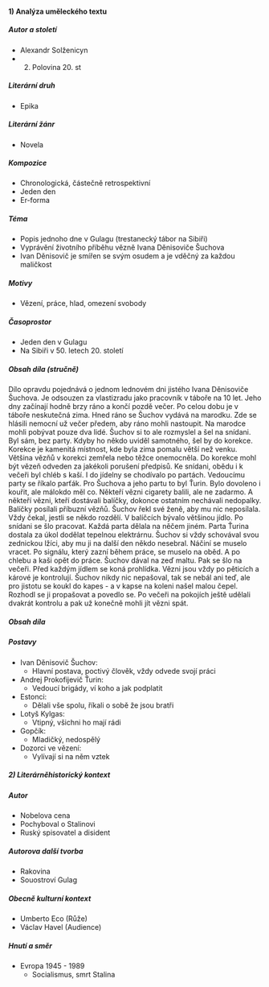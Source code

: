 #### 1) Analýza uměleckého textu
##### Autor a století
- Alexandr Solženicyn
- 2. Polovina 20. st
##### Literární druh
- Epika
##### Literární žánr
- Novela
##### Kompozice
- Chronologická, částečně retrospektivní
- Jeden den
- Er-forma
##### Téma
- Popis jednoho dne v Gulagu (trestanecký tábor na Sibiři)
- Vyprávění životního příběhu vězně Ivana Děnisoviče Šuchova
- Ivan Děnisovič je smířen se svým osudem a je vděčný za každou maličkost
##### Motivy
- Vězení, práce, hlad, omezení svobody
##### Časoprostor
- Jeden den v Gulagu
- Na Sibiři v 50. letech 20. století
##### Obsah díla (stručně)
Dílo opravdu pojednává o jednom lednovém dni jistého Ivana Děnisoviče Šuchova. Je odsouzen za
vlastizradu jako pracovník v táboře na 10 let.
Jeho dny začínají hodně brzy ráno a končí pozdě večer. Po celou dobu je v táboře neskutečná zima.
Hned ráno se Šuchov vydává na marodku. Zde se hlásili nemocní už večer předem, aby ráno mohli
nastoupit. Na marodce mohli pobývat pouze dva lidé. Šuchov si to ale rozmyslel a šel na snídani. Byl
sám, bez party. Kdyby ho někdo uviděl samotného, šel by do korekce. Korekce je kamenitá místnost,
kde byla zima pomalu větší než venku. Většina vězňů v korekci zemřela nebo těžce onemocněla. Do
korekce mohl být vězeň odveden za jakékoli porušení předpisů.
Ke snídani, obědu i k večeři byl chléb s kaší. I do jídelny se chodívalo po partách. Vedoucímu party se
říkalo parťák. Pro Šuchova a jeho partu to byl Ťurin. Bylo dovoleno i kouřit, ale málokdo měl co.
Někteří vězni cigarety balili, ale ne zadarmo. A někteří vězni, kteří dostávali balíčky, dokonce ostatním
nechávali nedopalky. Balíčky posílali příbuzní vězňů. Šuchov řekl své ženě, aby mu nic neposílala.
Vždy čekal, jestli se někdo rozdělí. V balíčcích bývalo většinou jídlo.
Po snídani se šlo pracovat. Každá parta dělala na něčem jiném. Parta Ťurina dostala za úkol dodělat
tepelnou elektrárnu.
Šuchov si vždy schovával svou zednickou lžíci, aby mu ji na další den někdo nesebral. Náčiní se
muselo vracet.
Po signálu, který zazní během práce, se muselo na oběd. A po chlebu a kaši opět do práce. Šuchov
dával na zeď maltu. Pak se šlo na večeři. Před každým jídlem se koná prohlídka. Vězni jsou vždy po
pěticích a kárové je kontrolují.
Šuchov nikdy nic nepašoval, tak se nebál ani teď, ale pro jistotu se koukl do kapes - a v kapse na
koleni našel malou čepel. Rozhodl se ji propašovat a povedlo se. Po večeři na pokojích ještě udělali
dvakrát kontrolu a pak už konečně mohli jít vězni spát.
##### Obsah díla

##### Postavy
- Ivan Děnisovič Šuchov:
	- Hlavní postava, poctivý člověk, vždy odvede svojí práci
- Andrej Prokofijevič Ťurin:
	- Vedoucí brigády, ví koho a jak podplatit
- Estonci:
	- Dělali vše spolu, říkali o sobě že jsou bratři
- Lotyš Kylgas:
	- Vtipný, všichni ho mají rádi
- Gopčík:
	- Mladičký, nedospělý
- Dozorci ve vězení:
	- Vylívají si na něm vztek
##### 2) Literárněhistorický kontext
##### Autor
- Nobelova cena
- Pochyboval o Stalinovi
- Ruský spisovatel a disident
##### Autorova další tvorba
- Rakovina
- Souostroví Gulag
##### Obecně kulturní kontext
- Umberto Eco (Růže)
- Václav Havel (Audience)
##### Hnutí a směr
- Evropa 1945 - 1989
	- Socialismus, smrt Stalina
